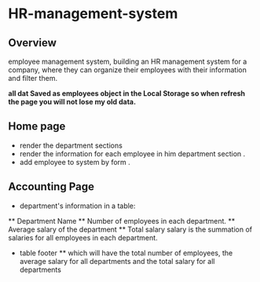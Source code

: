 # HR-management-system
## Overview
employee management system, 
building an HR management system for a company, where they can organize their employees with their information and filter them.


 **all dat Saved as employees  object in the Local Storage so when  refresh the page you  will not lose my old data.**
 ## Home page
* render the department sections 
* render the information for each employee in him department section  .
* add employee to system by form . 

## Accounting Page


 * department's information in a table:

** Department Name
** Number of employees in each department.
** Average salary of the department
** Total salary  salary is the summation of salaries for all employees in each department.
  * table footer
  ** which will have the total number of employees, the average salary for all departments and the total salary for all departments
  


